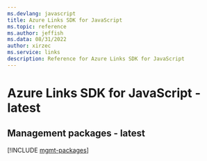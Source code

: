 ```yaml
---
ms.devlang: javascript
title: Azure Links SDK for JavaScript
ms.topic: reference
ms.author: jeffish
ms.data: 08/31/2022
author: xirzec
ms.service: links
description: Reference for Azure Links SDK for JavaScript
---
```

# Azure Links SDK for JavaScript - latest

## Management packages - latest
[!INCLUDE [mgmt-packages](links-mgmt-index.md)]
